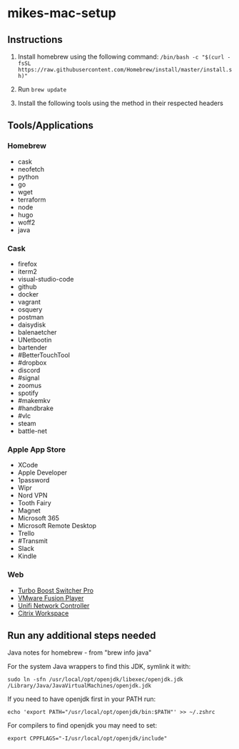 # mikes-mac-setup

## Instructions

1. Install homebrew using the following command:
`/bin/bash -c "$(curl -fsSL https://raw.githubusercontent.com/Homebrew/install/master/install.sh)"`

2. Run `brew update`

3. Install the following tools using the method in their respected headers

## Tools/Applications

### Homebrew
* cask
* neofetch
* python
* go
* wget
* terraform
* node
* hugo
* woff2
* java


### Cask
* firefox
* iterm2
* visual-studio-code
* github
* docker
* vagrant
* osquery
* postman
* daisydisk
* balenaetcher
* UNetbootin
* bartender
* #BetterTouchTool
* #dropbox
* discord
* #signal
* zoomus
* spotify
* #makemkv
* #handbrake
* #vlc
* steam
* battle-net


### Apple App Store
* XCode
* Apple Developer
* 1password
* Wipr
* Nord VPN
* Tooth Fairy
* Magnet
* Microsoft 365
* Microsoft Remote Desktop
* Trello
* #Transmit
* Slack
* Kindle


### Web
* [Turbo Boost Switcher Pro](https://gumroad.com/l/YeBQUF)
* [VMware Fusion Player](https://www.vmware.com/products/fusion/fusion-evaluation.html)
* [Unifi Network Controller](https://www.ui.com/download/unifi/)
* [Citrix Workspace](https://www.citrix.com/downloads/workspace-app/mac/workspace-app-for-mac-latest.html)

## Run any additional steps needed
Java notes for homebrew - from "brew info java"

For the system Java wrappers to find this JDK, symlink it with:

`sudo ln -sfn /usr/local/opt/openjdk/libexec/openjdk.jdk /Library/Java/JavaVirtualMachines/openjdk.jdk`

If you need to have openjdk first in your PATH run:

`echo 'export PATH="/usr/local/opt/openjdk/bin:$PATH"' >> ~/.zshrc`

For compilers to find openjdk you may need to set:

`export CPPFLAGS="-I/usr/local/opt/openjdk/include"`